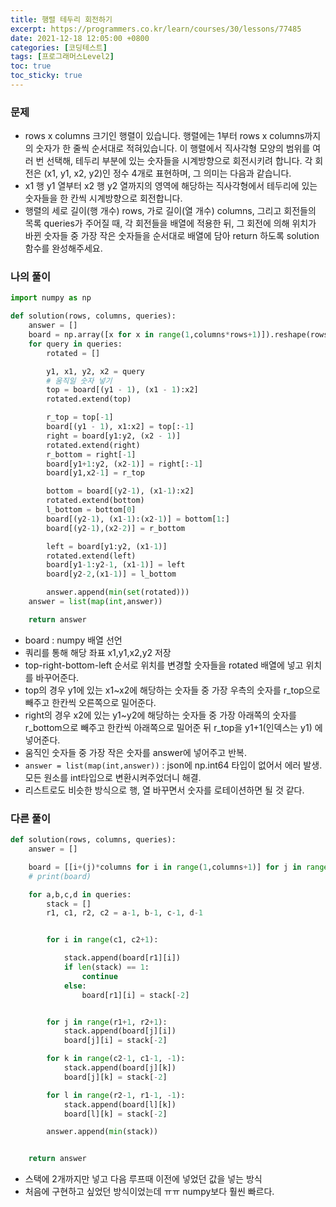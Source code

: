 ```yaml
---
title: 행렬 테두리 회전하기
excerpt: https://programmers.co.kr/learn/courses/30/lessons/77485
date: 2021-12-18 12:05:00 +0800
categories: [코딩테스트]
tags: [프로그래머스Level2]
toc: true
toc_sticky: true
---
```


### 문제
* rows x columns 크기인 행렬이 있습니다. 행렬에는 1부터 rows x columns까지의 숫자가 한 줄씩 순서대로 적혀있습니다. 이 행렬에서 직사각형 모양의 범위를 여러 번 선택해, 테두리 부분에 있는 숫자들을 시계방향으로 회전시키려 합니다. 각 회전은 (x1, y1, x2, y2)인 정수 4개로 표현하며, 그 의미는 다음과 같습니다.
* x1 행 y1 열부터 x2 행 y2 열까지의 영역에 해당하는 직사각형에서 테두리에 있는 숫자들을 한 칸씩 시계방향으로 회전합니다.
* 행렬의 세로 길이(행 개수) rows, 가로 길이(열 개수) columns, 그리고 회전들의 목록 queries가 주어질 때, 각 회전들을 배열에 적용한 뒤, 그 회전에 의해 위치가 바뀐 숫자들 중 가장 작은 숫자들을 순서대로 배열에 담아 return 하도록 solution 함수를 완성해주세요.

### 나의 풀이

```python
import numpy as np

def solution(rows, columns, queries):
    answer = []
    board = np.array([x for x in range(1,columns*rows+1)]).reshape(rows,columns)
    for query in queries:
        rotated = []

        y1, x1, y2, x2 = query
        # 움직일 숫자 넣기
        top = board[(y1 - 1), (x1 - 1):x2]
        rotated.extend(top)

        r_top = top[-1]
        board[(y1 - 1), x1:x2] = top[:-1]
        right = board[y1:y2, (x2 - 1)]
        rotated.extend(right)
        r_bottom = right[-1]
        board[y1+1:y2, (x2-1)] = right[:-1]
        board[y1,x2-1] = r_top

        bottom = board[(y2-1), (x1-1):x2]
        rotated.extend(bottom)
        l_bottom = bottom[0]
        board[(y2-1), (x1-1):(x2-1)] = bottom[1:]
        board[(y2-1),(x2-2)] = r_bottom

        left = board[y1:y2, (x1-1)]
        rotated.extend(left)
        board[y1-1:y2-1, (x1-1)] = left
        board[y2-2,(x1-1)] = l_bottom

        answer.append(min(set(rotated)))
    answer = list(map(int,answer))

    return answer
```

* board : numpy 배열 선언
* 쿼리를 통해 해당 좌표 x1,y1,x2,y2 저장
* top-right-bottom-left 순서로 위치를 변경할 숫자들을 rotated 배열에 넣고 위치를 바꾸어준다.
* top의 경우 y1에 있는 x1~x2에 해당하는 숫자들 중 가장 우측의 숫자를 r_top으로 빼주고 한칸씩 오른쪽으로 밀어준다.
* right의 경우 x2에 있는 y1~y2에 해당하는 숫자들 중 가장 아래쪽의 숫자를 r_bottom으로 빼주고 한칸씩 아래쪽으로 밀어준 뒤 r_top을 y1+1(인덱스는 y1) 에 넣어준다.
* 움직인 숫자들 중 가장 작은 숫자를 answer에 넣어주고 반복.
* `answer = list(map(int,answer))` : json에 np.int64 타입이 없어서 에러 발생. 모든 원소를 int타입으로 변환시켜주었더니 해결.
* 리스트로도 비슷한 방식으로 행, 열 바꾸면서 숫자를 로테이션하면 될 것 같다.



### 다른 풀이

```python
def solution(rows, columns, queries):
    answer = []

    board = [[i+(j)*columns for i in range(1,columns+1)] for j in range(rows)]
    # print(board)

    for a,b,c,d in queries:
        stack = []
        r1, c1, r2, c2 = a-1, b-1, c-1, d-1


        for i in range(c1, c2+1):

            stack.append(board[r1][i])
            if len(stack) == 1:
                continue
            else:
                board[r1][i] = stack[-2]


        for j in range(r1+1, r2+1):
            stack.append(board[j][i])
            board[j][i] = stack[-2]

        for k in range(c2-1, c1-1, -1):
            stack.append(board[j][k])
            board[j][k] = stack[-2]

        for l in range(r2-1, r1-1, -1):
            stack.append(board[l][k])
            board[l][k] = stack[-2]

        answer.append(min(stack))


    return answer
```

* 스택에 2개까지만 넣고 다음 루프때 이전에 넣었던 값을 넣는 방식
* 처음에 구현하고 싶었던 방식이었는데 ㅠㅠ numpy보다 훨씬 빠르다.